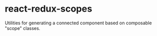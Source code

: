 # react-redux-scopes
Utilities for generating a connected component based on composable "scope" classes. 

